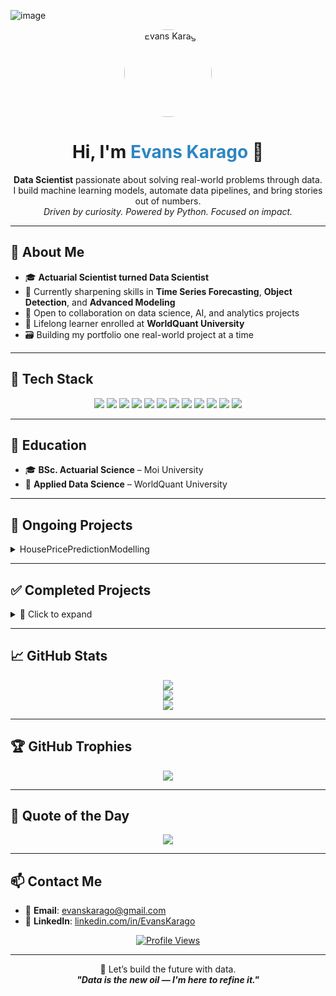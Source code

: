 ![image](https://github.com/user-attachments/assets/4bb2ca49-eac8-450a-8f93-280cdfa893f3)<p align="center">
  <img src="https://community.nasscom.in/sites/default/files/styles/960_x_600/public/media/images/DATA%20SCIENCE%20MODEL.jpg?itok=Uw9IQgUd" 
       alt="Evans Karago" 
       width="140" 
       height="140" 
       style="border-radius: 50%; object-fit: cover;">
</p>

<h1 align="center">Hi, I'm <span style="color:#2E86C1;">Evans Karago</span> 👋</h1>

<p align="center">
  <strong>Data Scientist</strong> passionate about solving real-world problems through data.<br>
  I build machine learning models, automate data pipelines, and bring stories out of numbers.<br>
  <em>Driven by curiosity. Powered by Python. Focused on impact.</em>
</p>

---

## 🚀 About Me

- 🎓 **Actuarial Scientist turned Data Scientist**
- 🧠 Currently sharpening skills in **Time Series Forecasting**, **Object Detection**, and **Advanced Modeling**
- 🤝 Open to collaboration on data science, AI, and analytics projects
- 🌱 Lifelong learner enrolled at **WorldQuant University**
- 🗃️ Building my portfolio one real-world project at a time

---

## 🧠 Tech Stack

<p align="center">
  <img src="https://img.shields.io/badge/python-3670A0?style=for-the-badge&logo=python&logoColor=ffdd54" />
  <img src="https://img.shields.io/badge/SQL-%2300f.svg?style=for-the-badge&logo=sql&logoColor=white" />
  <img src="https://img.shields.io/badge/MongoDB-%234ea94b.svg?style=for-the-badge&logo=mongodb&logoColor=white" />
  <img src="https://img.shields.io/badge/scikit--learn-%23F7931E.svg?style=for-the-badge&logo=scikit-learn&logoColor=white" />
  <img src="https://img.shields.io/badge/PyTorch-%23EE4C2C.svg?style=for-the-badge&logo=PyTorch&logoColor=white" />
  <img src="https://img.shields.io/badge/Pandas-%23150458.svg?style=for-the-badge&logo=pandas&logoColor=white" />
  <img src="https://img.shields.io/badge/NumPy-%23013243.svg?style=for-the-badge&logo=numpy&logoColor=white" />
  <img src="https://img.shields.io/badge/Matplotlib-%23ffffff.svg?style=for-the-badge&logo=Matplotlib&logoColor=black" />
  <img src="https://img.shields.io/badge/Plotly-%233F4F75.svg?style=for-the-badge&logo=plotly&logoColor=white" />
  <img src="https://img.shields.io/badge/LaTeX-%23008080.svg?style=for-the-badge&logo=latex&logoColor=white" />
  <img src="https://img.shields.io/badge/mlflow-%23d9ead3.svg?style=for-the-badge&logo=numpy&logoColor=blue" />
  <img src="https://img.shields.io/badge/Canva-%2300C4CC.svg?style=for-the-badge&logo=Canva&logoColor=white" />
</p>

---

## 🏫 Education

- 🎓 **BSc. Actuarial Science** – Moi University  
- 📘 **Applied Data Science** – WorldQuant University  

---

## 📂 Ongoing Projects

<details>
<summary>HousePricePredictionModelling</summary>

| Project | Description | Tools |
|--------|-------------|-------|
Coming soon
</details>

---

## ✅ Completed Projects

<details>
<summary>🧪 Click to expand</summary>

| Project | Description | Tools/Models |
|--------|-------------|--------------|
| [🚢 Titanic Survival Prediction](https://github.com/evansnjagi/TitanicSurvival) | Predicting passenger survival using Logistic Regression, Decision Tree, Random Forest, and Gradient Boosting |`pymongo`, `scikit-learn`, `pandas`, `seaborn` |
| [🌍 Earthquake Damage Prediction](https://github.com/evansnjagi/EarhquakeDamage) | Predicting building damage levels in India using classification models | `scikit-learn`, `pandas`, `matplotlib`, `sqlite3` |
| [🏦 Polish Company Bankruptcy](https://github.com/evansnjagi/PolishBankruptcy) | Classifying bankruptcy risk of Polish companies | `scikit-learn`, `pandas`, `matplotlib`, `seaborn`, `pipeline`, `arff data`|
| [💵 Banknote Authentication](https://github.com/evansnjagi/banknote-authentication) | Predicting if a banknote is real or fake | `pytorch`, `pandas`, `pymongo` |
| [📊 Air Quality Forecasting](https://github.com/evansnjagi/Time-Series) | Forecasting air pollution in Nairobi using time series models. | `Prophet`, `statsmodels`, `pandas` |
| [🚗 Car Price Prediction](https://github.com/evansnjagi/Car-Price-Prediction) | Regression pipeline for car pricing | `Ridge`, `OHE`, `SimpleImputer` |
| [🏥 Health Insurance Costs](https://github.com/evansnjagi/Health-Insurance) | Predicting insurance charges from health data | `Linear Regression`, `EDA`, `Seaborn` |

</details>

---

## 📈 GitHub Stats

<p align="center">
  <img src="https://github-readme-stats.vercel.app/api?username=evanskarago&theme=dark&hide_border=true&include_all_commits=true&count_private=true" />
  <br/>
  <img src="https://nirzak-streak-stats.vercel.app/?user=evanskarago&theme=dark&hide_border=true" />
  <br/>
  <img src="https://github-readme-stats.vercel.app/api/top-langs/?username=evanskarago&theme=dark&hide_border=true&layout=compact" />
</p>

---

## 🏆 GitHub Trophies

<p align="center">
  <img src="https://github-profile-trophy.vercel.app/?username=evanskarago&theme=radical&no-frame=false&no-bg=true&margin-w=4" />
</p>

---

## 💬 Quote of the Day

<p align="center">
  <img src="https://quotes-github-readme.vercel.app/api?type=horizontal&theme=radical" />
</p>

---

## 📫 Contact Me

- 📧 **Email**: [evanskarago@gmail.com](mailto:evanskarago@gmail.com)  
- 💼 **LinkedIn**: [linkedin.com/in/EvansKarago](https://www.linkedin.com/in/evans-karago-58b032278/)  

<p align="center">
  <a href="https://visitcount.itsvg.in">
    <img src="https://visitcount.itsvg.in/api?id=evanskarago&icon=0&color=0" alt="Profile Views" />
  </a>
</p>

---

<p align="center">
  🚀 Let’s build the future with data.<br>
  <strong><em>"Data is the new oil — I'm here to refine it."</em></strong>
</p>
